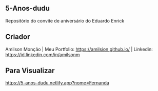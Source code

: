 ## 5-Anos-dudu
Repositório do convite de aniversário do Eduardo Enrick

## Criador
Amilson Monção | Meu Portfolio: https://amilsion.github.io/ | Linkedin: https://id.linkedin.com/in/amilsonm

## Para Visualizar
 https://5-anos-dudu.netlify.app?nome=Fernanda